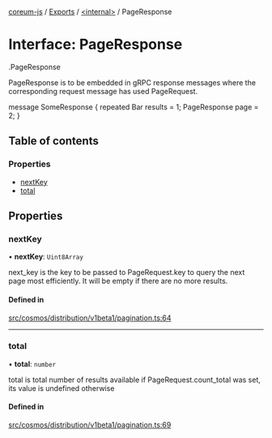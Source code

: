 [coreum-js](../README.md) / [Exports](../modules.md) / [<internal\>](../modules/internal_.md) / PageResponse

# Interface: PageResponse

[<internal>](../modules/internal_.md).PageResponse

PageResponse is to be embedded in gRPC response messages where the
corresponding request message has used PageRequest.

 message SomeResponse {
         repeated Bar results = 1;
         PageResponse page = 2;
 }

## Table of contents

### Properties

- [nextKey](internal_.PageResponse-2.md#nextkey)
- [total](internal_.PageResponse-2.md#total)

## Properties

### nextKey

• **nextKey**: `Uint8Array`

next_key is the key to be passed to PageRequest.key to
query the next page most efficiently. It will be empty if
there are no more results.

#### Defined in

[src/cosmos/distribution/v1beta1/pagination.ts:64](https://github.com/CooperFoundation/coreum-js/blob/54a22f0/src/cosmos/distribution/v1beta1/pagination.ts#L64)

___

### total

• **total**: `number`

total is total number of results available if PageRequest.count_total
was set, its value is undefined otherwise

#### Defined in

[src/cosmos/distribution/v1beta1/pagination.ts:69](https://github.com/CooperFoundation/coreum-js/blob/54a22f0/src/cosmos/distribution/v1beta1/pagination.ts#L69)
